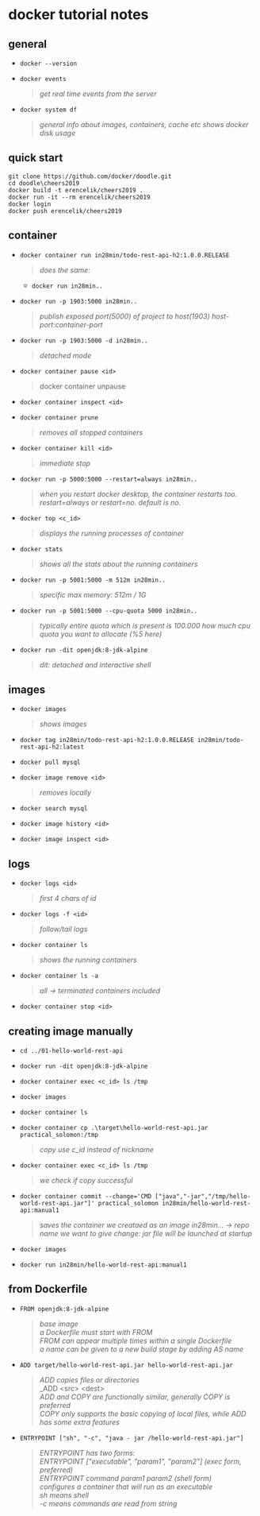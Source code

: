 # docker tutorial notes

## general
- `docker --version`

- `docker events`
    > _get real time events from the server_


- `docker system df`
    > _general info about images, containers, cache etc_
  _shows docker disk usage_


## quick start
`git clone https://github.com/docker/doodle.git`  
`cd doodle\cheers2019`  
`docker build -t erencelik/cheers2019 .`  
`docker run -it --rm erencelik/cheers2019`  
`docker login`  
`docker push erencelik/cheers2019`  


## container
- `docker container run in28min/todo-rest-api-h2:1.0.0.RELEASE`
    >_does the same:_
    - `docker run in28min..`


- `docker run -p 1903:5000 in28min..`
    >_publish exposed port(5000) of project to host(1903)_
    _host-port:container-port_

- `docker run -p 1903:5000 -d in28min..`
    >_detached mode_

- `docker container pause <id>`
    >docker container unpause <id>

- `docker container inspect <id>`

- `docker container prune`
    >_removes all stopped containers_

- `docker container kill <id>`
    >_immediate stop_

- `docker run -p 5000:5000 --restart=always in28min..`
    >_when you restart docker desktop, the container restarts too._
    >_restart=always or restart=no. default is no._

- `docker top <c_id>`
    >_displays the running processes of container_

- `docker stats`
    >_shows all the stats about the running containers_

- `docker run -p 5001:5000 -m 512m in28min..`
    >_specific max memory: 512m / 1G_

- `docker run -p 5001:5000 --cpu-quota 5000 in28min..`
    >_typically entire quota which is present is 100.000_
    >_how much cpu quota you want to allocate (%5 here)_

- `docker run -dit openjdk:8-jdk-alpine`
    >_dit: detached and interactive shell_


## images
- `docker images`
    >_shows images_

- `docker tag in28min/todo-rest-api-h2:1.0.0.RELEASE in28min/todo-rest-api-h2:latest`

- `docker pull mysql`

- `docker image remove <id>`
    >_removes locally_

- `docker search mysql`

- `docker image history <id>`

- `docker image inspect <id>`


## logs
- `docker logs <id>`  
    >_first 4 chars of id_

- `docker logs -f <id>`  
    >_follow/tail logs_

- `docker container ls`  
    >_shows the running containers_

- `docker container ls -a`  
    >_all -> terminated containers included_

- `docker container stop <id>`  


## creating image manually

- `cd ../01-hello-world-rest-api`

- `docker run -dit openjdk:8-jdk-alpine`

- `docker container exec <c_id> ls /tmp`

- `docker images`

- `docker container ls`

- `docker container cp .\target\hello-world-rest-api.jar practical_solomon:/tmp`  
    >_copy_
    _use c_id instead of nickname_


- `docker container exec <c_id> ls /tmp`  
    > _we check if copy successful_


- `docker container commit --change='CMD ["java","-jar","/tmp/hello-world-rest-api.jar"]' practical_solomon in28min/hello-world-rest-api:manual1` 
    > _saves the container we creataed as an image_
    _in28min... -> repo name we want to give_
    _change: jar file will be launched at startup_

- `docker images`

- `docker run in28min/hello-world-rest-api:manual1`


## from Dockerfile

- `FROM openjdk:8-jdk-alpine`  
    > _base image_  
    _a Dockerfile must start with FROM_  
    _FROM can appear multiple times within a single Dockerfile_  
    _a name can be given to a new build stage by adding AS name_  

- `ADD target/hello-world-rest-api.jar hello-world-rest-api.jar`
    > _ADD copies files or directories_  
    _ADD \<src> \<dest>  
    _ADD and COPY are functionally similar, generally COPY is preferred_  
    _COPY only supports the basic copying of local files, while ADD has some extra features_  
- `ENTRYPOINT ["sh", "-c", "java - jar /hello-world-rest-api.jar"]`  
    > _ENTRYPOINT has two forms:_  
    _ENTRYPOINT ["executable", "param1", "param2"] (exec form, preferred)_  
    _ENTRYPOINT command param1 param2 (shell form)_  
    _configures a container that will run as an executable_  
    _sh means shell_  
    _\-c means commands are read from string_  
    
